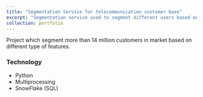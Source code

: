 ```yaml
---
title: "Segmentation Service for telecommunication customer base"
excerpt: "Segmentation service used to segment different users based on their feature qualities<br/><img src='/images/segmentation.jpg'>"
collection: portfolio
---
```


Project which segment more than 14 million customers in market based on different type of features.

### Technology

- Python
- Multiprocessing
- SnowFlake (SQL)

